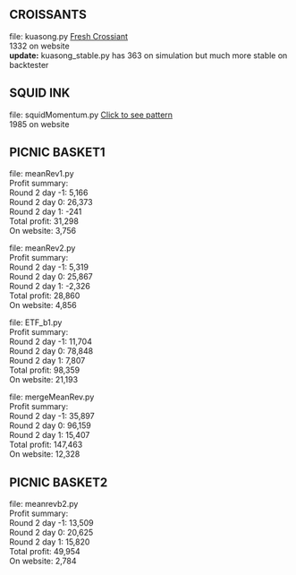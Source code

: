 ## CROISSANTS
file: kuasong.py [Fresh Crossiant](https://github.com/FumeiYoruu/imc-prosperity-3/blob/main/round2/kuasong.py)\
1332 on website\
**update:** kuasong_stable.py has 363 on simulation but much more stable on backtester

## SQUID INK
file: squidMomentum.py [Click to see pattern](https://github.com/FumeiYoruu/imc-prosperity-3/blob/main/round2/squidMomentum.py)\
1985 on website

## PICNIC BASKET1
file: meanRev1.py\
Profit summary:\
Round 2 day -1: 5,166\
Round 2 day 0: 26,373\
Round 2 day 1: -241\
Total profit: 31,298\
On website: 3,756

file: meanRev2.py\
Profit summary:\
Round 2 day -1: 5,319\
Round 2 day 0: 25,867\
Round 2 day 1: -2,326\
Total profit: 28,860\
On website: 4,856

file: ETF_b1.py\
Profit summary:\
Round 2 day -1: 11,704\
Round 2 day 0: 78,848\
Round 2 day 1: 7,807\
Total profit: 98,359\
On website: 21,193

file: mergeMeanRev.py\
Profit summary:\
Round 2 day -1: 35,897\
Round 2 day 0: 96,159\
Round 2 day 1: 15,407\
Total profit: 147,463\
On website: 12,328

## PICNIC BASKET2
file: meanrevb2.py\
Profit summary:\
Round 2 day -1: 13,509\
Round 2 day 0: 20,625\
Round 2 day 1: 15,820\
Total profit: 49,954\
On website: 2,784
